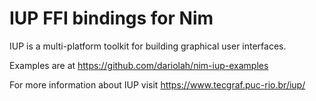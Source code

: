 # IUP FFI bindings for Nim

IUP is a multi-platform toolkit for building graphical user interfaces.

Examples are at <https://github.com/dariolah/nim-iup-examples>

For more information about IUP visit <https://www.tecgraf.puc-rio.br/iup/>

